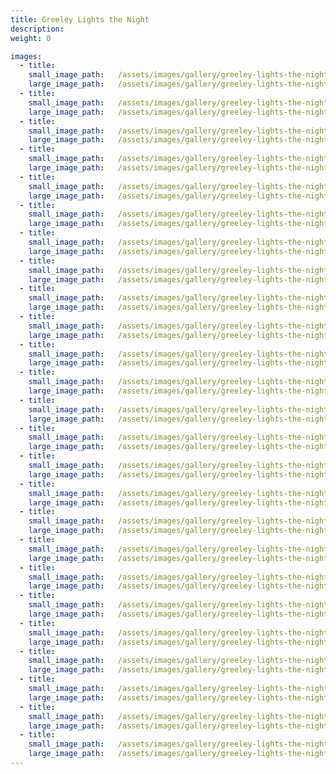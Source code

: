 ```yaml
---
title: Greeley Lights the Night
description:
weight: 0

images:
  - title:
    small_image_path:	/assets/images/gallery/greeley-lights-the-night/sm/greeley-lights-the-night-1.jpg
    large_image_path:	/assets/images/gallery/greeley-lights-the-night/lg/greeley-lights-the-night-1.jpg
  - title:
    small_image_path:	/assets/images/gallery/greeley-lights-the-night/sm/greeley-lights-the-night-2.jpg
    large_image_path:	/assets/images/gallery/greeley-lights-the-night/lg/greeley-lights-the-night-2.jpg
  - title:
    small_image_path:	/assets/images/gallery/greeley-lights-the-night/sm/greeley-lights-the-night-3.jpg
    large_image_path:	/assets/images/gallery/greeley-lights-the-night/lg/greeley-lights-the-night-3.jpg
  - title:
    small_image_path:	/assets/images/gallery/greeley-lights-the-night/sm/greeley-lights-the-night-4.jpg
    large_image_path:	/assets/images/gallery/greeley-lights-the-night/lg/greeley-lights-the-night-4.jpg
  - title:
    small_image_path:	/assets/images/gallery/greeley-lights-the-night/sm/greeley-lights-the-night-5.jpg
    large_image_path:	/assets/images/gallery/greeley-lights-the-night/lg/greeley-lights-the-night-5.jpg
  - title:
    small_image_path:	/assets/images/gallery/greeley-lights-the-night/sm/greeley-lights-the-night-6.jpg
    large_image_path:	/assets/images/gallery/greeley-lights-the-night/lg/greeley-lights-the-night-6.jpg
  - title:
    small_image_path:	/assets/images/gallery/greeley-lights-the-night/sm/greeley-lights-the-night-7.jpg
    large_image_path:	/assets/images/gallery/greeley-lights-the-night/lg/greeley-lights-the-night-7.jpg
  - title:
    small_image_path:	/assets/images/gallery/greeley-lights-the-night/sm/greeley-lights-the-night-8.jpg
    large_image_path:	/assets/images/gallery/greeley-lights-the-night/lg/greeley-lights-the-night-8.jpg
  - title:
    small_image_path:	/assets/images/gallery/greeley-lights-the-night/sm/greeley-lights-the-night-9.jpg
    large_image_path:	/assets/images/gallery/greeley-lights-the-night/lg/greeley-lights-the-night-9.jpg
  - title:
    small_image_path:	/assets/images/gallery/greeley-lights-the-night/sm/greeley-lights-the-night-10.jpg
    large_image_path:	/assets/images/gallery/greeley-lights-the-night/lg/greeley-lights-the-night-10.jpg
  - title:
    small_image_path:	/assets/images/gallery/greeley-lights-the-night/sm/greeley-lights-the-night-11.jpg
    large_image_path:	/assets/images/gallery/greeley-lights-the-night/lg/greeley-lights-the-night-11.jpg
  - title:
    small_image_path:	/assets/images/gallery/greeley-lights-the-night/sm/greeley-lights-the-night-12.jpg
    large_image_path:	/assets/images/gallery/greeley-lights-the-night/lg/greeley-lights-the-night-12.jpg
  - title:
    small_image_path:	/assets/images/gallery/greeley-lights-the-night/sm/greeley-lights-the-night-13.jpg
    large_image_path:	/assets/images/gallery/greeley-lights-the-night/lg/greeley-lights-the-night-13.jpg
  - title:
    small_image_path:	/assets/images/gallery/greeley-lights-the-night/sm/greeley-lights-the-night-14.jpg
    large_image_path:	/assets/images/gallery/greeley-lights-the-night/lg/greeley-lights-the-night-14.jpg
  - title:
    small_image_path:	/assets/images/gallery/greeley-lights-the-night/sm/greeley-lights-the-night-15.jpg
    large_image_path:	/assets/images/gallery/greeley-lights-the-night/lg/greeley-lights-the-night-15.jpg
  - title:
    small_image_path:	/assets/images/gallery/greeley-lights-the-night/sm/greeley-lights-the-night-16.jpg
    large_image_path:	/assets/images/gallery/greeley-lights-the-night/lg/greeley-lights-the-night-16.jpg
  - title:
    small_image_path:	/assets/images/gallery/greeley-lights-the-night/sm/greeley-lights-the-night-17.jpg
    large_image_path:	/assets/images/gallery/greeley-lights-the-night/lg/greeley-lights-the-night-17.jpg
  - title:
    small_image_path:	/assets/images/gallery/greeley-lights-the-night/sm/greeley-lights-the-night-18.jpg
    large_image_path:	/assets/images/gallery/greeley-lights-the-night/lg/greeley-lights-the-night-18.jpg
  - title:
    small_image_path:	/assets/images/gallery/greeley-lights-the-night/sm/greeley-lights-the-night-19.jpg
    large_image_path:	/assets/images/gallery/greeley-lights-the-night/lg/greeley-lights-the-night-19.jpg
  - title:
    small_image_path:	/assets/images/gallery/greeley-lights-the-night/sm/greeley-lights-the-night-20.jpg
    large_image_path:	/assets/images/gallery/greeley-lights-the-night/lg/greeley-lights-the-night-20.jpg
  - title:
    small_image_path:	/assets/images/gallery/greeley-lights-the-night/sm/greeley-lights-the-night-21.jpg
    large_image_path:	/assets/images/gallery/greeley-lights-the-night/lg/greeley-lights-the-night-21.jpg
  - title:
    small_image_path:	/assets/images/gallery/greeley-lights-the-night/sm/greeley-lights-the-night-22.jpg
    large_image_path:	/assets/images/gallery/greeley-lights-the-night/lg/greeley-lights-the-night-22.jpg
  - title:
    small_image_path:	/assets/images/gallery/greeley-lights-the-night/sm/greeley-lights-the-night-23.jpg
    large_image_path:	/assets/images/gallery/greeley-lights-the-night/lg/greeley-lights-the-night-23.jpg
  - title:
    small_image_path:	/assets/images/gallery/greeley-lights-the-night/sm/greeley-lights-the-night-24.jpg
    large_image_path:	/assets/images/gallery/greeley-lights-the-night/lg/greeley-lights-the-night-24.jpg
  - title:
    small_image_path:	/assets/images/gallery/greeley-lights-the-night/sm/greeley-lights-the-night-25.jpg
    large_image_path:	/assets/images/gallery/greeley-lights-the-night/lg/greeley-lights-the-night-25.jpg
---
```


